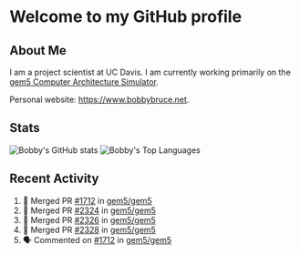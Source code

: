 # Welcome to my GitHub profile

## About Me

I am a project scientist at UC Davis. I am currently working primarily on the [gem5 Computer Architecture Simulator](https://github.com/gem5).

Personal website: <https://www.bobbybruce.net>.

## Stats

![Bobby's GitHub stats](https://github-readme-stats.vercel.app/api?username=bobbyrbruce&show_icons=true&theme=responsive&include_all_commits=true&count_private=true&show=reviews&disable_animations=true)
![Bobby's Top Languages ](https://github-readme-stats.vercel.app/api/top-langs/?username=bobbyrbruce&layout=compact&theme=responsive&count_private=true&langs_count=10&disable_animations=true)

## Recent Activity

<!--START_SECTION:activity-->
1. 🎉 Merged PR [#1712](https://github.com/gem5/gem5/pull/1712) in [gem5/gem5](https://github.com/gem5/gem5)
2. 🎉 Merged PR [#2324](https://github.com/gem5/gem5/pull/2324) in [gem5/gem5](https://github.com/gem5/gem5)
3. 🎉 Merged PR [#2326](https://github.com/gem5/gem5/pull/2326) in [gem5/gem5](https://github.com/gem5/gem5)
4. 🎉 Merged PR [#2328](https://github.com/gem5/gem5/pull/2328) in [gem5/gem5](https://github.com/gem5/gem5)
5. 🗣 Commented on [#1712](https://github.com/gem5/gem5/pull/1712#issuecomment-2918772220) in [gem5/gem5](https://github.com/gem5/gem5)
<!--END_SECTION:activity-->
